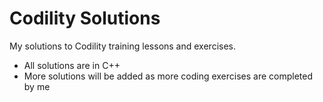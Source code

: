 Codility Solutions
==================

My solutions to Codility training lessons and exercises.  

* All solutions are in C++
* More solutions will be added as more coding exercises are completed by me
